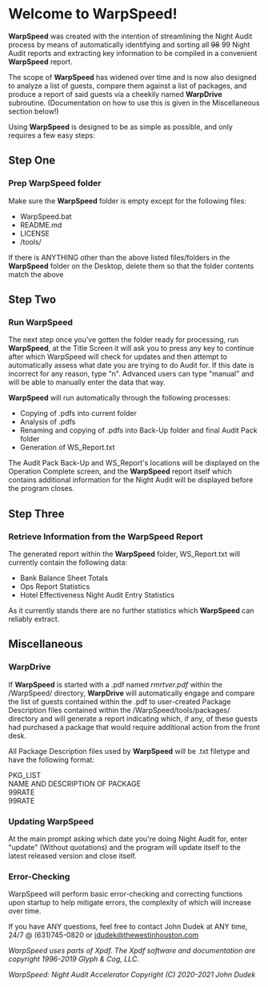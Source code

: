 # Welcome to WarpSpeed!
 
**WarpSpeed** was created with the intention of streamlining the Night Audit process by means of automatically identifying and sorting all ~~98~~ 99 Night Audit reports and extracting key information to be compiled in a convenient **WarpSpeed** report. 

The scope of **WarpSpeed** has widened over time and is now also designed to analyze a list of guests, compare them against a list of packages, and produce a report of said guests via a cheekily named **WarpDrive** subroutine. (Documentation on how to use this is given in the Miscellaneous section below!)

Using **WarpSpeed** is designed to be as simple as possible, and only requires a few easy steps:

## Step One
### Prep **WarpSpeed** folder

Make sure the **WarpSpeed** folder is empty except for the following files:
* WarpSpeed.bat
* README.md
* LICENSE
* /tools/
 
If there is ANYTHING other than the above listed files/folders in the **WarpSpeed** folder on the Desktop, delete them so that the folder contents match the above

## Step Two
### Run **WarpSpeed**
 
The next step once you’ve gotten the folder ready for processing, run **WarpSpeed**, at the Title Screen it will ask you to press any key to continue after which WarpSpeed will check for updates and then attempt to automatically assess what date you are trying to do Audit for. If this date is incorrect for any reason, type "n". Advanced users can type "manual" and will be able to manually enter the data that way.
 
**WarpSpeed** will run automatically through the following processes:
- Copying of .pdfs into current folder
- Analysis of .pdfs
- Renaming and copying of .pdfs into Back-Up folder and final Audit Pack folder
- Generation of WS_Report.txt

The Audit Pack Back-Up and WS_Report's locations will be displayed on the Operation Complete screen, and the **WarpSpeed** report itself which contains additional information for the Night Audit will be displayed before the program closes.

## Step Three
### Retrieve Information from the **WarpSpeed** Report
 
The generated report within the **WarpSpeed** folder, WS_Report.txt will currently contain the following data:

- Bank Balance Sheet Totals
- Ops Report Statistics
- Hotel Effectiveness Night Audit Entry Statistics

As it currently stands there are no further statistics which **WarpSpeed** can reliably extract.

## Miscellaneous
### WarpDrive

If **WarpSpeed** is started with a .pdf named *rmrtver.pdf* within the /WarpSpeed/ directory, **WarpDrive** will automatically engage and compare the list of guests contained within the .pdf to user-created Package Description files contained within the /WarpSpeed/tools/packages/ directory and will generate a report indicating which, if any, of these guests had purchased a package that would require additional action from the front desk.

All Package Description files used by **WarpSpeed** will be .txt filetype and have the following format:

PKG_LIST  
NAME AND DESCRIPTION OF PACKAGE  
99RATE  
99RATE  

### Updating WarpSpeed

At the main prompt asking which date you're doing Night Audit for, enter "update" (Without quotations) and the program will update itself to the latest released version and close itself.

### Error-Checking

WarpSpeed will perform basic error-checking and correcting functions upon startup to help mitigate errors, the complexity of which will increase over time.

If you have ANY questions, feel free to contact John Dudek at ANY time, 24/7 @ (631)745-0820 or jdudek@thewestinhouston.com

*WarpSpeed uses parts of Xpdf.*
*The Xpdf software and documentation are copyright 1996-2019 Glyph & Cog, LLC.*

*WarpSpeed: Night Audit Accelerator Copyright (C) 2020-2021 John Dudek*
